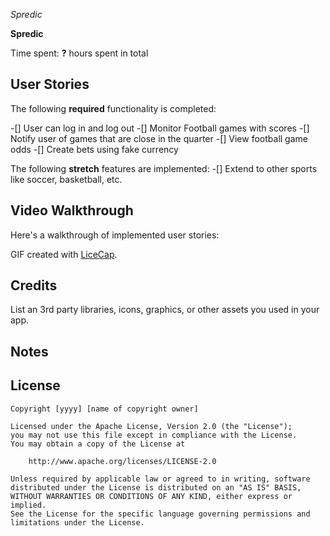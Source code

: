 *Spredic*

**Spredic** 

Time spent: **?** hours spent in total

## User Stories

The following **required** functionality is completed:

-[] User can log in and log out
-[] Monitor Football games with scores
-[] Notify user of games that are close in the quarter
-[] View football game odds
-[] Create bets using fake currency
 

The following **stretch** features are implemented:
-[] Extend to other sports like soccer, basketball, etc.

## Video Walkthrough

Here's a walkthrough of implemented user stories:



GIF created with [LiceCap](http://www.cockos.com/licecap/).

## Credits

List an 3rd party libraries, icons, graphics, or other assets you used in your app.



## Notes


## License

    Copyright [yyyy] [name of copyright owner]

    Licensed under the Apache License, Version 2.0 (the "License");
    you may not use this file except in compliance with the License.
    You may obtain a copy of the License at

        http://www.apache.org/licenses/LICENSE-2.0

    Unless required by applicable law or agreed to in writing, software
    distributed under the License is distributed on an "AS IS" BASIS,
    WITHOUT WARRANTIES OR CONDITIONS OF ANY KIND, either express or implied.
    See the License for the specific language governing permissions and
    limitations under the License.
